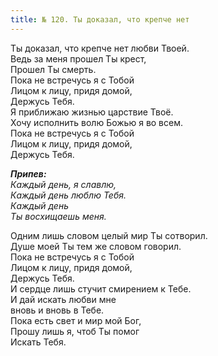 ```yaml
---
title: № 120. Ты доказал, что крепче нет
---
```


Ты доказал, что крепче нет любви Твоей.  
Ведь за меня прошел Ты крест,  
Прошел Ты смерть.  
Пока не встречусь я с Тобой  
Лицом к лицу, придя домой,  
Держусь Тебя.  
Я приближаю жизнью царствие Твоё.  
Хочу исполнить волю Божью я во всем.  
Пока не встречусь я с Тобой  
Лицом к лицу, придя домой,  
Держусь Тебя. 

*__Припев:__  
Каждый день, я славлю,  
Каждый день люблю Тебя.  
Каждый день  
Ты восхищаешь меня.*  

Одним лишь словом целый мир Ты сотворил.  
Душе моей Ты тем же словом говорил.  
Пока не встречусь я с Тобой  
Лицом к лицу, придя домой,  
Держусь Тебя.  
И сердце лишь стучит смирением к Тебе.  
И дай искать любви мне  
вновь и вновь в Тебе.  
Пока есть свет и мир мой Бог,  
Прошу лишь я, чтоб Ты помог  
Искать Тебя.
